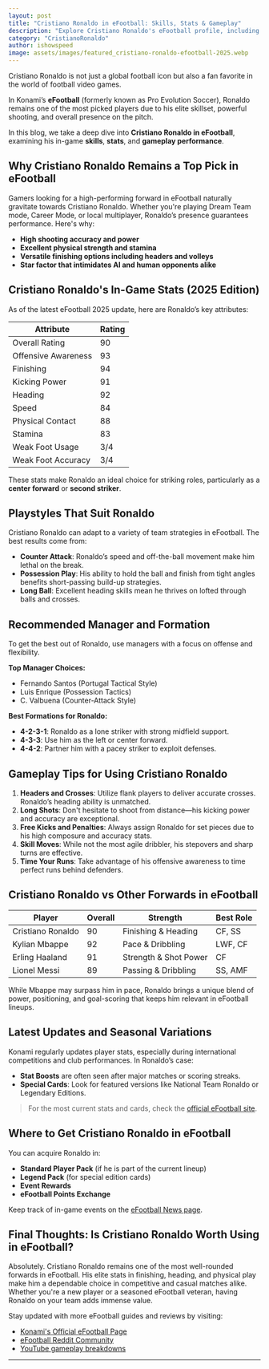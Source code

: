 ```yaml
---
layout: post
title: "Cristiano Ronaldo in eFootball: Skills, Stats & Gameplay"
description: "Explore Cristiano Ronaldo's eFootball profile, including gameplay skills, stats, and how he performs in Konami’s top football simulation."
category: "CristianoRonaldo"
author: ishowspeed
image: assets/images/featured_cristiano-ronaldo-efootball-2025.webp
---
```


Cristiano Ronaldo is not just a global football icon but also a fan favorite in the world of football video games. 

In Konami’s **eFootball** (formerly known as Pro Evolution Soccer), Ronaldo remains one of the most picked players due to his elite skillset, powerful shooting, and overall presence on the pitch. 

In this blog, we take a deep dive into **Cristiano Ronaldo in eFootball**, examining his in-game **skills**, **stats**, and **gameplay performance**.

## Why Cristiano Ronaldo Remains a Top Pick in eFootball

Gamers looking for a high-performing forward in eFootball naturally gravitate towards Cristiano Ronaldo. Whether you're playing Dream Team mode, Career Mode, or local multiplayer, Ronaldo’s presence guarantees performance. Here's why:

* **High shooting accuracy and power**
* **Excellent physical strength and stamina**
* **Versatile finishing options including headers and volleys**
* **Star factor that intimidates AI and human opponents alike**

## Cristiano Ronaldo's In-Game Stats (2025 Edition)

<ins class="adsbygoogle"
     style="display:block"
     data-ad-client="ca-pub-2784742237479601"
     data-ad-slot="3760872290"
     data-ad-format="auto"
     data-full-width-responsive="true"></ins>
<script>
     (adsbygoogle = window.adsbygoogle || []).push({});
</script>


As of the latest eFootball 2025 update, here are Ronaldo’s key attributes:

| Attribute           | Rating |
| ------------------- | ------ |
| Overall Rating      | 90     |
| Offensive Awareness | 93     |
| Finishing           | 94     |
| Kicking Power       | 91     |
| Heading             | 92     |
| Speed               | 84     |
| Physical Contact    | 88     |
| Stamina             | 83     |
| Weak Foot Usage     | 3/4    |
| Weak Foot Accuracy  | 3/4    |

These stats make Ronaldo an ideal choice for striking roles, particularly as a **center forward** or **second striker**.

## Playstyles That Suit Ronaldo

Cristiano Ronaldo can adapt to a variety of team strategies in eFootball. The best results come from:

* **Counter Attack**: Ronaldo’s speed and off-the-ball movement make him lethal on the break.
* **Possession Play**: His ability to hold the ball and finish from tight angles benefits short-passing build-up strategies.
* **Long Ball**: Excellent heading skills mean he thrives on lofted through balls and crosses.

## Recommended Manager and Formation

To get the best out of Ronaldo, use managers with a focus on offense and flexibility.

**Top Manager Choices:**

* Fernando Santos (Portugal Tactical Style)
* Luis Enrique (Possession Tactics)
* C. Valbuena (Counter-Attack Style)

**Best Formations for Ronaldo:**

<ins class="adsbygoogle"
     style="display:block"
     data-ad-client="ca-pub-2784742237479601"
     data-ad-slot="3760872290"
     data-ad-format="auto"
     data-full-width-responsive="true"></ins>
<script>
     (adsbygoogle = window.adsbygoogle || []).push({});
</script>


* **4-2-3-1**: Ronaldo as a lone striker with strong midfield support.
* **4-3-3**: Use him as the left or center forward.
* **4-4-2**: Partner him with a pacey striker to exploit defenses.

## Gameplay Tips for Using Cristiano Ronaldo

1. **Headers and Crosses**: Utilize flank players to deliver accurate crosses. Ronaldo’s heading ability is unmatched.
2. **Long Shots**: Don't hesitate to shoot from distance—his kicking power and accuracy are exceptional.
3. **Free Kicks and Penalties**: Always assign Ronaldo for set pieces due to his high composure and accuracy stats.
4. **Skill Moves**: While not the most agile dribbler, his stepovers and sharp turns are effective.
5. **Time Your Runs**: Take advantage of his offensive awareness to time perfect runs behind defenders.

## Cristiano Ronaldo vs Other Forwards in eFootball

| Player            | Overall | Strength              | Best Role |
| ----------------- | ------- | --------------------- | --------- |
| Cristiano Ronaldo | 90      | Finishing & Heading   | CF, SS    |
| Kylian Mbappe     | 92      | Pace & Dribbling      | LWF, CF   |
| Erling Haaland    | 91      | Strength & Shot Power | CF        |
| Lionel Messi      | 89      | Passing & Dribbling   | SS, AMF   |

While Mbappe may surpass him in pace, Ronaldo brings a unique blend of power, positioning, and goal-scoring that keeps him relevant in eFootball lineups.

## Latest Updates and Seasonal Variations

Konami regularly updates player stats, especially during international competitions and club performances. In Ronaldo’s case:

* **Stat Boosts** are often seen after major matches or scoring streaks.
* **Special Cards**: Look for featured versions like National Team Ronaldo or Legendary Editions.

> For the most current stats and cards, check the [official eFootball site](https://www.konami.com/efootball/en/).

## Where to Get Cristiano Ronaldo in eFootball

You can acquire Ronaldo in:

* **Standard Player Pack** (if he is part of the current lineup)
* **Legend Pack** (for special edition cards)
* **Event Rewards**
* **eFootball Points Exchange**

Keep track of in-game events on the [eFootball News page](https://www.konami.com/efootball/en/news/).

## Final Thoughts: Is Cristiano Ronaldo Worth Using in eFootball?

<ins class="adsbygoogle"
     style="display:block"
     data-ad-client="ca-pub-2784742237479601"
     data-ad-slot="3760872290"
     data-ad-format="auto"
     data-full-width-responsive="true"></ins>
<script>
     (adsbygoogle = window.adsbygoogle || []).push({});
</script>


Absolutely. Cristiano Ronaldo remains one of the most well-rounded forwards in eFootball. His elite stats in finishing, heading, and physical play make him a dependable choice in competitive and casual matches alike. Whether you're a new player or a seasoned eFootball veteran, having Ronaldo on your team adds immense value.

Stay updated with more eFootball guides and reviews by visiting:

* [Konami's Official eFootball Page](https://www.konami.com/efootball/en/)
* [eFootball Reddit Community](https://www.reddit.com/r/eFootball/)
* [YouTube gameplay breakdowns](https://www.youtube.com/results?search_query=cristiano+ronaldo+efootball+2025)

---
